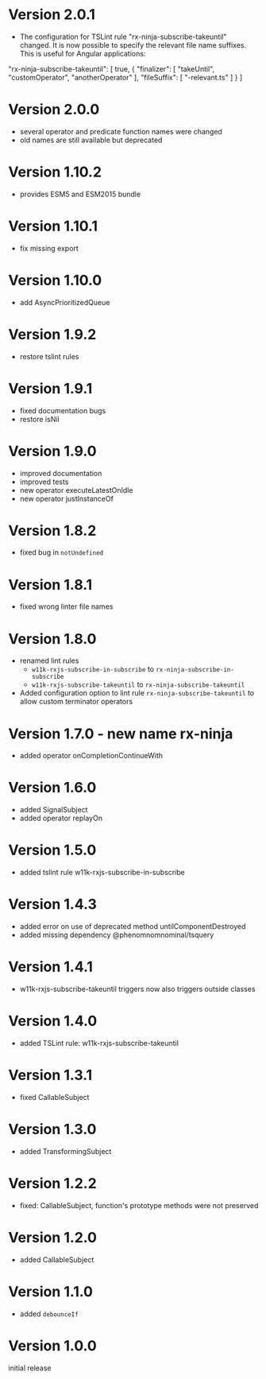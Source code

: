 
# Version 2.0.1

- The configuration for TSLint rule "rx-ninja-subscribe-takeuntil" changed. It is now possible to specify the relevant file name suffixes. This is useful for Angular applications:

"rx-ninja-subscribe-takeuntil": [
    true,
    {
        "finalizer": [
            "takeUntil",
            "customOperator",
            "anotherOperator"
        ],
        "fileSuffix": [
            "-relevant.ts"
        ]
    }
]

# Version 2.0.0

- several operator and predicate function names were changed
- old names are still available but deprecated

# Version 1.10.2

- provides ESM5 and ESM2015 bundle

# Version 1.10.1

- fix missing export

# Version 1.10.0

- add AsyncPrioritizedQueue

# Version 1.9.2

- restore tslint rules

# Version 1.9.1

- fixed documentation bugs
- restore isNil

# Version 1.9.0

- improved documentation
- improved tests
- new operator executeLatestOnIdle
- new operator justInstanceOf

# Version 1.8.2

- fixed bug in `notUndefined`


# Version 1.8.1

- fixed wrong linter file names


# Version 1.8.0

- renamed lint rules
    - `w11k-rxjs-subscribe-in-subscribe` to `rx-ninja-subscribe-in-subscribe`
    - `w11k-rxjs-subscribe-takeuntil` to `rx-ninja-subscribe-takeuntil`
- Added configuration option to lint rule `rx-ninja-subscribe-takeuntil` to allow custom terminator operators 


# Version 1.7.0 - new name rx-ninja

- added operator onCompletionContinueWith

# Version 1.6.0

- added SignalSubject
- added operator replayOn


# Version 1.5.0

- added tslint rule w11k-rxjs-subscribe-in-subscribe


# Version 1.4.3

- added error on use of deprecated method untilComponentDestroyed 
- added missing dependency @phenomnomnominal/tsquery


# Version 1.4.1

- w11k-rxjs-subscribe-takeuntil triggers now also triggers outside classes


# Version 1.4.0

- added TSLint rule: w11k-rxjs-subscribe-takeuntil


# Version 1.3.1

- fixed CallableSubject


# Version 1.3.0

- added TransformingSubject


# Version 1.2.2

- fixed: CallableSubject, function's prototype methods were not preserved


# Version 1.2.0

- added CallableSubject


# Version 1.1.0

- added `debounceIf`


# Version 1.0.0

initial release
